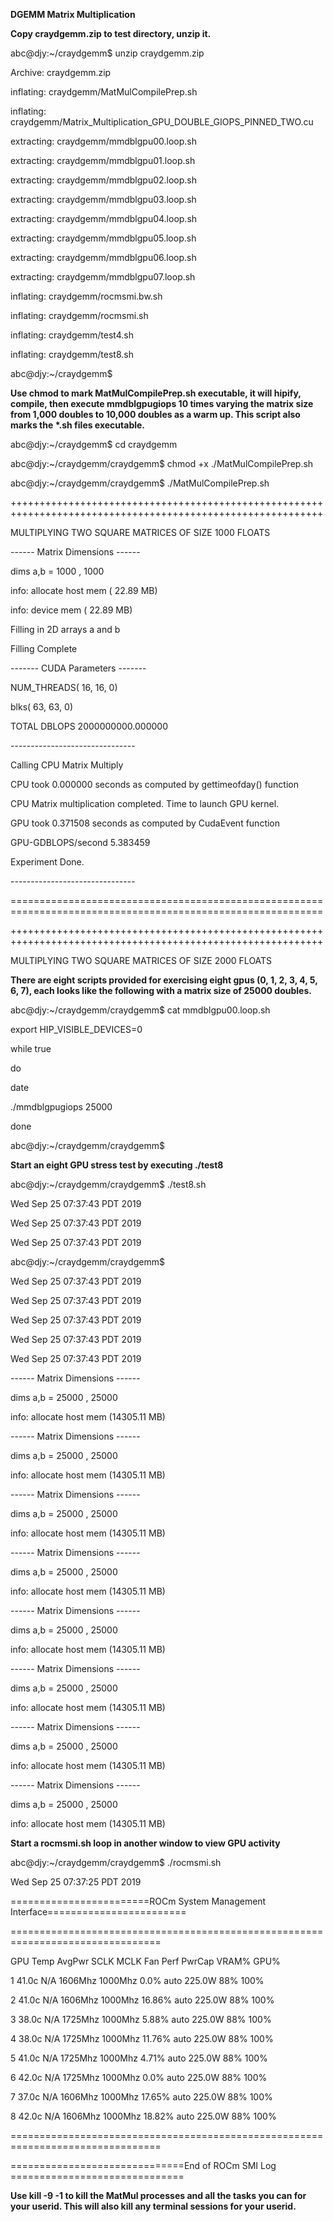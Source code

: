 **DGEMM Matrix Multiplication**

**Copy craydgemm.zip to test directory, unzip it.**

abc\@djy:\~/craydgemm\$ unzip craydgemm.zip

Archive: craydgemm.zip

inflating: craydgemm/MatMulCompilePrep.sh

inflating: craydgemm/Matrix_Multiplication_GPU_DOUBLE_GIOPS_PINNED_TWO.cu

extracting: craydgemm/mmdblgpu00.loop.sh

extracting: craydgemm/mmdblgpu01.loop.sh

extracting: craydgemm/mmdblgpu02.loop.sh

extracting: craydgemm/mmdblgpu03.loop.sh

extracting: craydgemm/mmdblgpu04.loop.sh

extracting: craydgemm/mmdblgpu05.loop.sh

extracting: craydgemm/mmdblgpu06.loop.sh

extracting: craydgemm/mmdblgpu07.loop.sh

inflating: craydgemm/rocmsmi.bw.sh

inflating: craydgemm/rocmsmi.sh

inflating: craydgemm/test4.sh

inflating: craydgemm/test8.sh

abc\@djy:\~/craydgemm\$

**Use chmod to mark MatMulCompilePrep.sh executable, it will hipify, compile,
then execute mmdblgpugiops 10 times varying the matrix size from 1,000 doubles
to 10,000 doubles as a warm up. This script also marks the \*.sh files
executable.**

abc\@djy:\~/craydgemm\$ cd craydgemm

abc\@djy:\~/craydgemm/craydgemm\$ chmod +x ./MatMulCompilePrep.sh

abc\@djy:\~/craydgemm/craydgemm\$ ./MatMulCompilePrep.sh

\++++++++++++++++++++++++++++++++++++++++++++++++++++++++++++++++++++++++++++++++++++++++++++++++++++++++++++

MULTIPLYING TWO SQUARE MATRICES OF SIZE 1000 FLOATS

\------ Matrix Dimensions ------

dims a,b = 1000 , 1000

info: allocate host mem ( 22.89 MB)

info: device mem ( 22.89 MB)

Filling in 2D arrays a and b

Filling Complete

\------- CUDA Parameters -------

NUM_THREADS( 16, 16, 0)

blks( 63, 63, 0)

TOTAL DBLOPS 2000000000.000000

\-------------------------------

Calling CPU Matrix Multiply

CPU took 0.000000 seconds as computed by gettimeofday() function

CPU Matrix multiplication completed. Time to launch GPU kernel.

GPU took 0.371508 seconds as computed by CudaEvent function

GPU-GDBLOPS/second 5.383459

Experiment Done.

\-------------------------------

============================================================================================================

\++++++++++++++++++++++++++++++++++++++++++++++++++++++++++++++++++++++++++++++++++++++++++++++++++++++++++++

MULTIPLYING TWO SQUARE MATRICES OF SIZE 2000 FLOATS

**There are eight scripts provided for exercising eight gpus (0, 1, 2, 3, 4, 5,
6, 7), each looks like the following with a matrix size of 25000 doubles.**

abc\@djy:\~/craydgemm/craydgemm\$ cat mmdblgpu00.loop.sh

export HIP_VISIBLE_DEVICES=0

while true

do

date

./mmdblgpugiops 25000

done

abc\@djy:\~/craydgemm/craydgemm\$

**Start an eight GPU stress test by executing ./test8**

abc\@djy:\~/craydgemm/craydgemm\$ ./test8.sh

Wed Sep 25 07:37:43 PDT 2019

Wed Sep 25 07:37:43 PDT 2019

Wed Sep 25 07:37:43 PDT 2019

abc\@djy:\~/craydgemm/craydgemm\$

Wed Sep 25 07:37:43 PDT 2019

Wed Sep 25 07:37:43 PDT 2019

Wed Sep 25 07:37:43 PDT 2019

Wed Sep 25 07:37:43 PDT 2019

Wed Sep 25 07:37:43 PDT 2019

\------ Matrix Dimensions ------

dims a,b = 25000 , 25000

info: allocate host mem (14305.11 MB)

\------ Matrix Dimensions ------

dims a,b = 25000 , 25000

info: allocate host mem (14305.11 MB)

\------ Matrix Dimensions ------

dims a,b = 25000 , 25000

info: allocate host mem (14305.11 MB)

\------ Matrix Dimensions ------

dims a,b = 25000 , 25000

info: allocate host mem (14305.11 MB)

\------ Matrix Dimensions ------

dims a,b = 25000 , 25000

info: allocate host mem (14305.11 MB)

\------ Matrix Dimensions ------

dims a,b = 25000 , 25000

info: allocate host mem (14305.11 MB)

\------ Matrix Dimensions ------

dims a,b = 25000 , 25000

info: allocate host mem (14305.11 MB)

\------ Matrix Dimensions ------

dims a,b = 25000 , 25000

info: allocate host mem (14305.11 MB)

**Start a rocmsmi.sh loop in another window to view GPU activity**

abc\@djy:\~/craydgemm/craydgemm\$ ./rocmsmi.sh

Wed Sep 25 07:37:25 PDT 2019

========================ROCm System Management Interface========================

================================================================================

GPU Temp AvgPwr SCLK MCLK Fan Perf PwrCap VRAM% GPU%

1 41.0c N/A 1606Mhz 1000Mhz 0.0% auto 225.0W 88% 100%

2 41.0c N/A 1606Mhz 1000Mhz 16.86% auto 225.0W 88% 100%

3 38.0c N/A 1725Mhz 1000Mhz 5.88% auto 225.0W 88% 100%

4 38.0c N/A 1725Mhz 1000Mhz 11.76% auto 225.0W 88% 100%

5 41.0c N/A 1725Mhz 1000Mhz 4.71% auto 225.0W 88% 100%

6 42.0c N/A 1725Mhz 1000Mhz 0.0% auto 225.0W 88% 100%

7 37.0c N/A 1606Mhz 1000Mhz 17.65% auto 225.0W 88% 100%

8 42.0c N/A 1606Mhz 1000Mhz 18.82% auto 225.0W 88% 100%

================================================================================

==============================End of ROCm SMI Log ==============================

**Use kill -9 -1 to kill the MatMul processes and all the tasks you can for your
userid. This will also kill any terminal sessions for your userid.**
